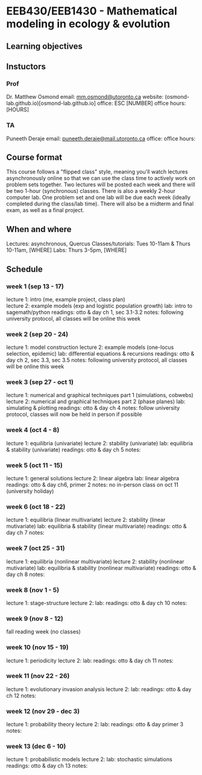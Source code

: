 # EEB430/EEB1430 - Mathematical modeling in ecology & evolution

## Learning objectives


## Instuctors
### Prof
Dr. Matthew Osmond
email: mm.osmond@utoronto.ca
website: (osmond-lab.github.io)[osmond-lab.github.io]
office: ESC [NUMBER]
office hours: [HOURS]
### TA
Puneeth Deraje
email: puneeth.deraje@mail.utoronto.ca
office:
office hours:

## Course format
This course follows a "flipped class" style, meaning you'll watch lectures asynchronously online so that we can use the class time to actively work on problem sets together. Two lectures will be posted each week and there will be two 1-hour (synchronous) classes. There is also a weekly 2-hour computer lab. One problem set and one lab will be due each week (ideally completed during the class/lab time). There will also be a midterm and final exam, as well as a final project.

## When and where
Lectures: asynchronous, Quercus
Classes/tutorials: Tues 10-11am & Thurs 10-11am, [WHERE]
Labs: Thurs 3-5pm, [WHERE]

## Schedule

### week 1 (sep 13 - 17)
lecture 1: intro (me, example project, class plan)  
lecture 2: example models (exp and logistic population growth)
lab: intro to sagemath/python
readings: otto & day ch 1, sec 3.1-3.2
notes: following university protocol, all classes will be online this week

### week 2 (sep 20 - 24)
lecture 1: model construction
lecture 2: example models (one-locus selection, epidemic) 
lab: differential equations & recursions
readings: otto & day ch 2, sec 3.3, sec 3.5
notes: following university protocol, all classes will be online this week

### week 3 (sep 27 - oct 1)
lecture 1: numerical and graphical techniques part 1 (simulations, cobwebs)
lecture 2: numerical and graphical techniques part 2 (phase planes)
lab: simulating & plotting
readings: otto & day ch 4
notes: follow university protocol, classes will now be held in person if possible

### week 4 (oct 4 - 8)
lecture 1: equilibria (univariate)
lecture 2: stability (univariate)
lab: equilibria & stability (univariate)
readings: otto & day ch 5
notes:

### week 5 (oct 11 - 15)
lecture 1: general solutions
lecture 2: linear algebra
lab: linear algebra
readings: otto & day ch6, primer 2
notes: no in-person class on oct 11 (university holiday)

### week 6 (oct 18 - 22) 
lecture 1: equilibria (linear multivariate)
lecture 2: stability (linear mutivariate)
lab: equilibria & stability (linear multivariate)
readings: otto & day ch 7
notes:

### week 7 (oct 25 - 31)
lecture 1: equilibria (nonlinear multivariate)
lecture 2: stability (nonlinear mutivariate)
lab: equilibria & stability (nonlinear multivariate)
readings: otto & day ch 8
notes:

### week 8 (nov 1 - 5)
lecture 1: stage-structure
lecture 2: 
lab:
readings: otto & day ch 10
notes:

### week 9 (nov 8 - 12)
fall reading week (no classes)

### week 10 (nov 15 - 19)
lecture 1: periodicity 
lecture 2: 
lab:
readings: otto & day ch 11
notes:

### week 11 (nov 22 - 26)
lecture 1: evolutionary invasion analysis
lecture 2:
lab:
readings: otto & day ch 12
notes:

### week 12 (nov 29 - dec 3)
lecture 1: probability theory
lecture 2: 
lab:
readings: otto & day primer 3
notes:

### week 13 (dec 6 - 10)
lecture 1: probabilistic models
lecture 2:
lab: stochastic simulations
readings: otto & day ch 13
notes:





